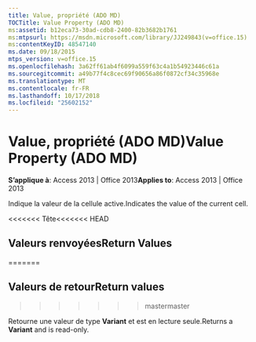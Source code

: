 ```yaml
---
title: Value, propriété (ADO MD)
TOCTitle: Value Property (ADO MD)
ms:assetid: b12eca73-30ad-cdb8-2400-82b3682b1761
ms:mtpsurl: https://msdn.microsoft.com/library/JJ249843(v=office.15)
ms:contentKeyID: 48547140
ms.date: 09/18/2015
mtps_version: v=office.15
ms.openlocfilehash: 3a62ff61ab4f6099a559f63c4a1b54923446c61a
ms.sourcegitcommit: a49b77f4c8cec69f90656a86f0872cf34c35968e
ms.translationtype: MT
ms.contentlocale: fr-FR
ms.lasthandoff: 10/17/2018
ms.locfileid: "25602152"
---
```

# <a name="value-property-ado-md"></a><span data-ttu-id="b8a9c-102">Value, propriété (ADO MD)</span><span class="sxs-lookup"><span data-stu-id="b8a9c-102">Value Property (ADO MD)</span></span>


<span data-ttu-id="b8a9c-103">**S’applique à**: Access 2013 | Office 2013</span><span class="sxs-lookup"><span data-stu-id="b8a9c-103">**Applies to**: Access 2013 | Office 2013</span></span>

<span data-ttu-id="b8a9c-104">Indique la valeur de la cellule active.</span><span class="sxs-lookup"><span data-stu-id="b8a9c-104">Indicates the value of the current cell.</span></span>

<span data-ttu-id="b8a9c-105"><<<<<<< Tête</span><span class="sxs-lookup"><span data-stu-id="b8a9c-105"><<<<<<< HEAD</span></span>
## <a name="return-values"></a><span data-ttu-id="b8a9c-106">Valeurs renvoyées</span><span class="sxs-lookup"><span data-stu-id="b8a9c-106">Return Values</span></span>
=======
## <a name="return-values"></a><span data-ttu-id="b8a9c-107">Valeurs de retour</span><span class="sxs-lookup"><span data-stu-id="b8a9c-107">Return values</span></span>
>>>>>>> <span data-ttu-id="b8a9c-108">master</span><span class="sxs-lookup"><span data-stu-id="b8a9c-108">master</span></span>

<span data-ttu-id="b8a9c-109">Retourne une valeur de type **Variant** et est en lecture seule.</span><span class="sxs-lookup"><span data-stu-id="b8a9c-109">Returns a **Variant** and is read-only.</span></span>

